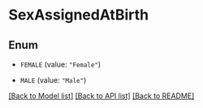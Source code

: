 # SexAssignedAtBirth

## Enum


* `FEMALE` (value: `"Female"`)

* `MALE` (value: `"Male"`)


[[Back to Model list]](../README.md#documentation-for-models) [[Back to API list]](../README.md#documentation-for-api-endpoints) [[Back to README]](../README.md)


